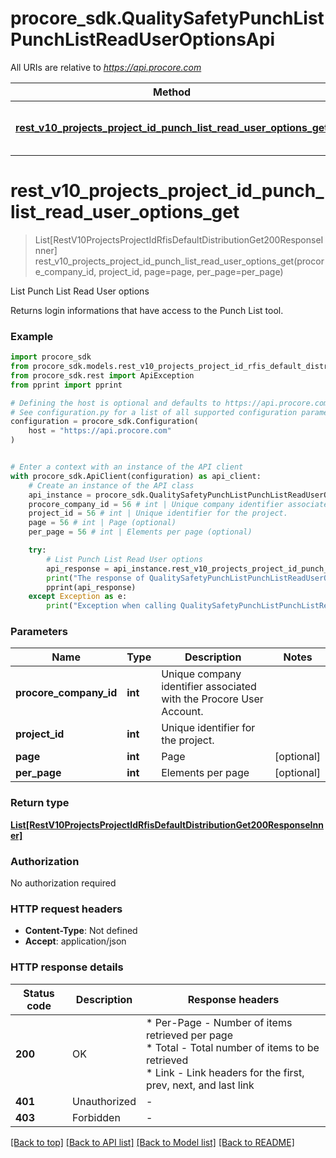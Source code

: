 # procore_sdk.QualitySafetyPunchListPunchListReadUserOptionsApi

All URIs are relative to *https://api.procore.com*

Method | HTTP request | Description
------------- | ------------- | -------------
[**rest_v10_projects_project_id_punch_list_read_user_options_get**](QualitySafetyPunchListPunchListReadUserOptionsApi.md#rest_v10_projects_project_id_punch_list_read_user_options_get) | **GET** /rest/v1.0/projects/{project_id}/punch_list_read_user_options | List Punch List Read User options


# **rest_v10_projects_project_id_punch_list_read_user_options_get**
> List[RestV10ProjectsProjectIdRfisDefaultDistributionGet200ResponseInner] rest_v10_projects_project_id_punch_list_read_user_options_get(procore_company_id, project_id, page=page, per_page=per_page)

List Punch List Read User options

Returns login informations that have access to the Punch List tool.

### Example


```python
import procore_sdk
from procore_sdk.models.rest_v10_projects_project_id_rfis_default_distribution_get200_response_inner import RestV10ProjectsProjectIdRfisDefaultDistributionGet200ResponseInner
from procore_sdk.rest import ApiException
from pprint import pprint

# Defining the host is optional and defaults to https://api.procore.com
# See configuration.py for a list of all supported configuration parameters.
configuration = procore_sdk.Configuration(
    host = "https://api.procore.com"
)


# Enter a context with an instance of the API client
with procore_sdk.ApiClient(configuration) as api_client:
    # Create an instance of the API class
    api_instance = procore_sdk.QualitySafetyPunchListPunchListReadUserOptionsApi(api_client)
    procore_company_id = 56 # int | Unique company identifier associated with the Procore User Account.
    project_id = 56 # int | Unique identifier for the project.
    page = 56 # int | Page (optional)
    per_page = 56 # int | Elements per page (optional)

    try:
        # List Punch List Read User options
        api_response = api_instance.rest_v10_projects_project_id_punch_list_read_user_options_get(procore_company_id, project_id, page=page, per_page=per_page)
        print("The response of QualitySafetyPunchListPunchListReadUserOptionsApi->rest_v10_projects_project_id_punch_list_read_user_options_get:\n")
        pprint(api_response)
    except Exception as e:
        print("Exception when calling QualitySafetyPunchListPunchListReadUserOptionsApi->rest_v10_projects_project_id_punch_list_read_user_options_get: %s\n" % e)
```



### Parameters


Name | Type | Description  | Notes
------------- | ------------- | ------------- | -------------
 **procore_company_id** | **int**| Unique company identifier associated with the Procore User Account. | 
 **project_id** | **int**| Unique identifier for the project. | 
 **page** | **int**| Page | [optional] 
 **per_page** | **int**| Elements per page | [optional] 

### Return type

[**List[RestV10ProjectsProjectIdRfisDefaultDistributionGet200ResponseInner]**](RestV10ProjectsProjectIdRfisDefaultDistributionGet200ResponseInner.md)

### Authorization

No authorization required

### HTTP request headers

 - **Content-Type**: Not defined
 - **Accept**: application/json

### HTTP response details

| Status code | Description | Response headers |
|-------------|-------------|------------------|
**200** | OK |  * Per-Page - Number of items retrieved per page <br>  * Total - Total number of items to be retrieved <br>  * Link - Link headers for the first, prev, next, and last link <br>  |
**401** | Unauthorized |  -  |
**403** | Forbidden |  -  |

[[Back to top]](#) [[Back to API list]](../README.md#documentation-for-api-endpoints) [[Back to Model list]](../README.md#documentation-for-models) [[Back to README]](../README.md)

